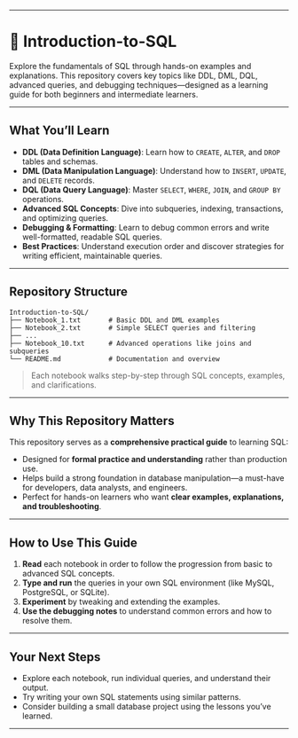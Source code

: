 
---

# 📘 Introduction-to-SQL

Explore the fundamentals of SQL through hands-on examples and explanations. This repository covers key topics like DDL, DML, DQL, advanced queries, and debugging techniques—designed as a learning guide for both beginners and intermediate learners.

---

## What You’ll Learn

* **DDL (Data Definition Language)**: Learn how to `CREATE`, `ALTER`, and `DROP` tables and schemas.
* **DML (Data Manipulation Language)**: Understand how to `INSERT`, `UPDATE`, and `DELETE` records.
* **DQL (Data Query Language)**: Master `SELECT`, `WHERE`, `JOIN`, and `GROUP BY` operations.
* **Advanced SQL Concepts**: Dive into subqueries, indexing, transactions, and optimizing queries.
* **Debugging & Formatting**: Learn to debug common errors and write well-formatted, readable SQL queries.
* **Best Practices**: Understand execution order and discover strategies for writing efficient, maintainable queries.

---

## Repository Structure

```
Introduction-to-SQL/
├── Notebook_1.txt       # Basic DDL and DML examples
├── Notebook_2.txt       # Simple SELECT queries and filtering
├── ...
├── Notebook_10.txt      # Advanced operations like joins and subqueries
└── README.md            # Documentation and overview
```

> Each notebook walks step-by-step through SQL concepts, examples, and clarifications.

---

## Why This Repository Matters

This repository serves as a **comprehensive practical guide** to learning SQL:

* Designed for **formal practice and understanding** rather than production use.
* Helps build a strong foundation in database manipulation—a must-have for developers, data analysts, and engineers.
* Perfect for hands-on learners who want **clear examples, explanations, and troubleshooting**.

---

## How to Use This Guide

1. **Read** each notebook in order to follow the progression from basic to advanced SQL concepts.
2. **Type and run** the queries in your own SQL environment (like MySQL, PostgreSQL, or SQLite).
3. **Experiment** by tweaking and extending the examples.
4. **Use the debugging notes** to understand common errors and how to resolve them.

---

## Your Next Steps

* Explore each notebook, run individual queries, and understand their output.
* Try writing your own SQL statements using similar patterns.
* Consider building a small database project using the lessons you’ve learned.

---
